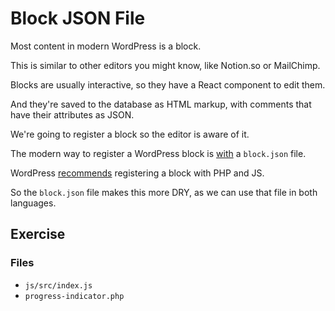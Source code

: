 # Block JSON File

Most content in modern WordPress is a block.

This is similar to other editors you might know, like Notion.so or MailChimp.

Blocks are usually interactive, so they have a React component to edit them.

And they're saved to the database as HTML markup, with comments that have their attributes as JSON.

We're going to register a block so the editor is aware of it.

The modern way to register a WordPress block is [with](https://developer.wordpress.org/block-editor/reference-guides/block-api/block-metadata/) a `block.json` file.

WordPress [recommends](https://developer.wordpress.org/block-editor/reference-guides/block-api/block-metadata/#benefits-using-the-metadata-file) registering a block with PHP and JS.

So the `block.json` file makes this more DRY, as we can use that file in both languages.

## Exercise

### Files
- `js/src/index.js`
- `progress-indicator.php`
